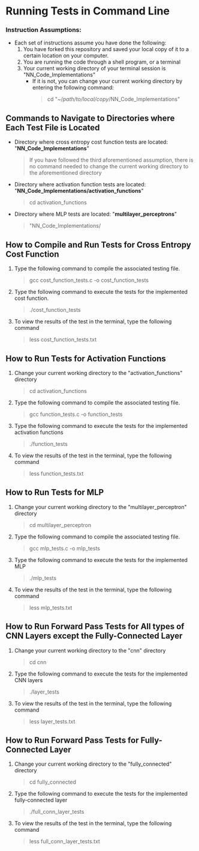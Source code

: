 # Running Tests in Command Line

### Instruction Assumptions: 
 - Each set of instructions assume you have done the following:
    1. You have forked this repository and saved your local copy of it to a certain location on your computer.
    2. You are running the code through a shell program, or a terminal
    3. Your current working directory of your terminal session is "NN_Code_Implementations"
        - If it is not, you can change your current working directory by entering the following command:
            > cd "~/*path/to/local/copy*/NN_Code_Implementations"

## Commands to Navigate to Directories where Each Test File is Located 
- Directory where cross entropy cost function tests are located: "**NN_Code_Implementations**"
    > If you have followed the third aforementioned assumption, there is no command needed to change the current working directory to the aforementioned directory

- Directory where activation function tests are located: "**NN_Code_Implementations/activation_functions**"
    > cd activation_functions

- Directory where MLP tests are located: "**multilayer_perceptrons**"
    > "NN_Code_Implementations/

## How to Compile and Run Tests for Cross Entropy Cost Function

1. Type the following command to compile the associated testing file.
    > gcc cost_function_tests.c -o cost_function_tests

2. Type the following command to execute the tests for the implemented cost function.
    > ./cost_function_tests

2. To view the results of the test in the terminal, type the following command
    > less cost_function_tests.txt


## How to Run Tests for Activation Functions

1. Change your current working directory to the "activation_functions" directory
    > cd activation_functions

2. Type the following command to compile the associated testing file.
    > gcc function_tests.c -o function_tests

3. Type the following command to execute the tests for the implemented activation functions
    > ./function_tests

4. To view the results of the test in the terminal, type the following command
    > less function_tests.txt


## How to Run Tests for MLP 

1. Change your current working directory to the "multilayer_perceptron" directory
    > cd multilayer_perceptron

2. Type the following command to compile the associated testing file.
    > gcc mlp_tests.c -o mlp_tests

2. Type the following command to execute the tests for the implemented MLP
    > ./mlp_tests

3. To view the results of the test in the terminal, type the following command
    > less mlp_tests.txt


## How to Run Forward Pass Tests for All types of CNN Layers except the Fully-Connected Layer

1. Change your current working directory to the "cnn" directory
    > cd cnn

2. Type the following command to execute the tests for the implemented CNN layers
    > ./layer_tests

3. To view the results of the test in the terminal, type the following command
    > less layer_tests.txt


## How to Run Forward Pass Tests for Fully-Connected Layer

1. Change your current working directory to the "fully_connected" directory
    > cd fully_connected

2. Type the following command to execute the tests for the implemented fully-connected layer
    > ./full_conn_layer_tests

3. To view the results of the test in the terminal, type the following command
    > less full_conn_layer_tests.txt